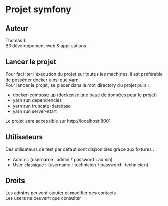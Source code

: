 # Projet symfony

## Auteur
Thomas L.  
B3 développement web & applications

## Lancer le projet
Pour faciliter l'éxecution du projet sur toutes les machines, il est préférable de posséder docker ainsi que yarn.  
Pour lancer le projet, se placer dans la root directory du projet puis :
- docker-compose up (dockerise une base de données pour le projet)
- yarn run dependencies
- yarn run truncate-database
- yarn run server-start  

Le projet sera accessible sur http://localhost:8001  

## Utilisateurs
Des utilisateurs de test par défaut sont disponibles grâce aux fixtures : 
- Admin : (username : admin / password : admin)
- User classique : (username : technicien / password : technicien)

## Droits
Les admins peuvent ajouter et modifier des contacts  
Les users ne peuvent que consulter